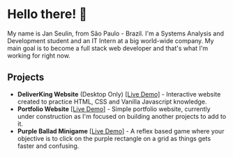 # Hello there! 👋

My name is Jan Seulin, from São Paulo - Brazil. I'm a Systems Analysis and Development student and an IT Intern at a big world-wide company. My main goal is to become a full stack web developer and that's what I'm working for right now. 

## Projects
- **DeliverKing Website** (Desktop Only) [[Live Demo]](https://janseulin.github.io/delivery-website--mock-up/) - Interactive website created to practice HTML, CSS and Vanilla Javascript knowledge. 
-  **Portfolio Website** [[Live Demo]](https://janseulin.github.io/portfolio-website/) - Simple portfolio website, currently under construction as I'm focused on building another projects to add to it. 
-  **Purple Ballad Minigame** [[Live Demo]](https://janseulin.github.io/purple-ballad--minigame/) - A reflex based game where your objective is to click on the purple rectangle on a grid as things gets faster and confusing.



<!---
JanSeulin/JanSeulin is a ✨ special ✨ repository because its `README.md` (this file) appears on your GitHub profile.
You can click the Preview link to take a look at your changes.
--->
